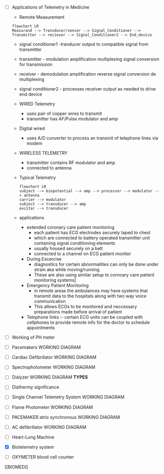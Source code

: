 - [ ] Applications of Telemetry in Medicine
	- Remote Measurement 
	```mermaid
	flowchart LR
	Measurand --> Transducer/sensor --> Signal_Conditioner --> Transmitter --> reciever --> Signal_Conditioner2 --> End_device
	```
	- signal conditioner1 -tranducer output to compatible signal from transmitter
	- transmitter - modulation amplification multiplexing signal conversion for transmission
	- receiver - demodulation amplification reverse signal conversion de multiplexing
	- signal conditioner2 - processes receiver output as needed to drive end device
	- WIRED Telemetry
		- uses pair of copper wires to transmit
		- transmitter has AF/Pulse modulator and amp
	- Digital wired
		- uses A/D converter to process an transmit of telephone lines via modem
	- WIRELESS TELEMETRY
		- transmitter contains RF modulator and amp 
		- connected to antenna
	- Typical Telemetry
		```mermaid
		flowchart LR
		subject --> biopotential --> amp --> processor --> modulator --> antenna
		carrier --> modulator
		subject --> transducer --> amp
		exciter --> transducer
		```


	- applications
		- extended coronary care patient monitoring 
			- each patient has ECG electrodes securely taped to chest
			- which are connected to battery operated transmitter unit containing signal conditioning elements
			- usually housed securely on a belt
			- connected to a channel on ECG patient monitor
		- During Excercise
			- diagnostics for certain abnormalities can only be done under strain aka while moving/running
			- These are also using similar setup to cornoary care patient monitoring systems]
		- Emergency Patient Monitoring
			- in remote areas the ambulances may have systems that transmit data to the hospitals along with two way voice communication 
			- This allows ECGs to be monitored and neccessary preparations made before arrival of patient 
		- Telephone links :- certain ECG units can be coupled with cellphones to provide remote info for the doctor to schedule appointments

- [ ] Working of PH meter
- [ ] Pacemakers WORKING DIAGRAM
- [ ] Cardiac Defibrillator WORKING DIAGRAM
- [ ] Spectrophotometer WORKING DIAGRAM
- [ ] Dialyzer WORKING DIAGRAM **TYPES**
- [ ] Diathermy significance
- [ ] Single Channel Telemetry System WORKING DIAGRAM
- [ ] Flame Photometer WORKING DIAGRAM
- [ ] PACEMAKER atrio synchronous WORKING DIAGRAM
- [ ] AC defibrillator WORKING DIAGRAM
- [ ] Heart-Lung Machine
- [x] Biotelemetry system
- [ ] OXYMETER blood cell counter






[[BIOMED]]
